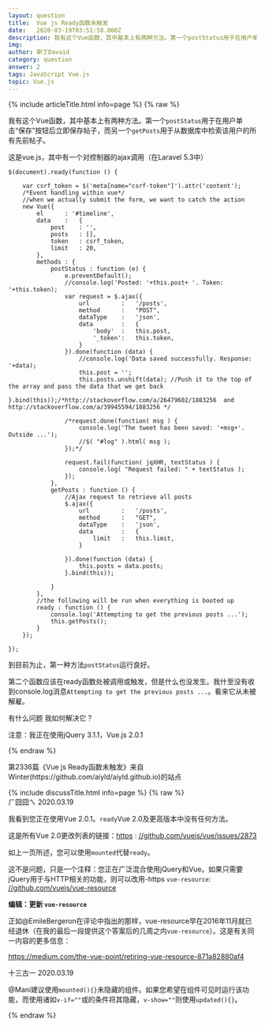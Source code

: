 ```yaml
---
layout: question
title:  Vue js Ready函数未触发
date:   2020-03-19T03:51:58.000Z
description: 我有这个Vue函数，其中基本上有两种方法。第一个postStatus用于在用户单击“保存”按钮后立即保存帖子，而另一个getPosts用于从数据库中检索该...
img: 
author: 斯丁Davaid
category: question
answer: 2
tags: JavaScript Vue.js
topic: Vue.js
---
```

<div class="article-root">
  <div class="article">
    {% include articleTitle.html info=page %}
    {% raw %}
    <div class="article-content"><p><font style="vertical-align: inherit;"><font style="vertical-align: inherit;">我有这个Vue函数，其中基本上有两种方法。</font><font style="vertical-align: inherit;">第一个</font></font><code>postStatus</code><font style="vertical-align: inherit;"><font style="vertical-align: inherit;">用于在用户单击“保存”按钮后立即保存帖子，而另一个</font></font><code>getPosts</code><font style="vertical-align: inherit;"><font style="vertical-align: inherit;">用于从数据库中检索该用户的所有先前帖子。</font></font></p>

<p><font style="vertical-align: inherit;"><font style="vertical-align: inherit;">这是vue.js，其中有一个对控制器的ajax调用（在Laravel 5.3中）</font></font></p>

<pre><code>$(document).ready(function () {<font></font>
<font></font>
    var csrf_token = $('meta[name="csrf-token"]').attr('content');<font></font>
    /*Event handling within vue*/<font></font>
    //when we actually submit the form, we want to catch the action<font></font>
    new Vue({<font></font>
        el      : '#timeline',<font></font>
        data    :   {<font></font>
            post    : '',<font></font>
            posts   : [],<font></font>
            token   : csrf_token,<font></font>
            limit   : 20,<font></font>
        },<font></font>
        methods : {<font></font>
            postStatus : function (e) {<font></font>
                e.preventDefault();<font></font>
                //console.log('Posted: '+this.post+ '. Token: '+this.token);<font></font>
                var request = $.ajax({<font></font>
                    url         :   '/posts',<font></font>
                    method      :   "POST",<font></font>
                    dataType    :   'json',<font></font>
                    data        :   {<font></font>
                        'body'  :   this.post,<font></font>
                        '_token':   this.token,<font></font>
                    }<font></font>
                }).done(function (data) {<font></font>
                    //console.log('Data saved successfully. Response: '+data);<font></font>
                    this.post = '';<font></font>
                    this.posts.unshift(data); //Push it to the top of the array and pass the data that we get back<font></font>
                }.bind(this));/*http://stackoverflow.com/a/26479602/1883256  and  http://stackoverflow.com/a/39945594/1883256 */<font></font>
<font></font>
                /*request.done(function( msg ) {<font></font>
                    console.log('The tweet has been saved: '+msg+'. Outside ...');<font></font>
                    //$( "#log" ).html( msg );<font></font>
                });*/<font></font>
<font></font>
                request.fail(function( jqXHR, textStatus ) {<font></font>
                    console.log( "Request failed: " + textStatus );<font></font>
                });<font></font>
            },<font></font>
            getPosts : function () {<font></font>
                //Ajax request to retrieve all posts<font></font>
                $.ajax({<font></font>
                    url         :   '/posts',<font></font>
                    method      :   "GET",<font></font>
                    dataType    :   'json',<font></font>
                    data        :   {<font></font>
                        limit   :   this.limit,<font></font>
                    }<font></font>
<font></font>
                }).done(function (data) {<font></font>
                    this.posts = data.posts;<font></font>
                }.bind(this));<font></font>
<font></font>
            }<font></font>
        },<font></font>
        //the following will be run when everything is booted up<font></font>
        ready : function () {<font></font>
            console.log('Attempting to get the previous posts ...');<font></font>
            this.getPosts();<font></font>
        }<font></font>
    });<font></font>
<font></font>
});<font></font>
</code></pre>

<p><font style="vertical-align: inherit;"><font style="vertical-align: inherit;">到目前为止，第一种方法</font></font><code>postStatus</code><font style="vertical-align: inherit;"><font style="vertical-align: inherit;">运行良好。</font></font></p>

<p><font style="vertical-align: inherit;"><font style="vertical-align: inherit;">第二个函数应该在ready函数处被调用或触发，但是什么也没发生。</font><font style="vertical-align: inherit;">我什至没有收到console.log消息</font></font><code>Attempting to get the previous posts ...</code><font style="vertical-align: inherit;"><font style="vertical-align: inherit;">。</font><font style="vertical-align: inherit;">看来它从未被解雇。</font></font></p>

<p><font style="vertical-align: inherit;"><font style="vertical-align: inherit;">有什么问题 </font><font style="vertical-align: inherit;">我如何解决它？</font></font></p>

<p><font style="vertical-align: inherit;"><font style="vertical-align: inherit;">注意：我正在使用jQuery 3.1.1，Vue.js 2.0.1</font></font></p></div>
    {% endraw %}
  </div>
  <p class="winter_mark">第2336篇《Vue js Ready函数未触发》来自Winter(https://github.com/aiyld/aiyld.github.io)的站点</p>
  <div class="discuss-wrapper">
    {% include discussTitle.html info=page %}
    {% raw %}
    <div class="discuss-list">
    <div class="discuss-item">
        <div class="discuss-parent">
          <div class="discuss-meta">
            <span class="discuss-user">ㄏ囧囧ㄟ</span>
            <span class="discuss-time">2020.03.19</span>
          </div>
          <div class="discuss-comment"><p><font style="vertical-align: inherit;"><font style="vertical-align: inherit;">我看到您正在使用Vue 2.0.1。</font></font><code>ready</code><font style="vertical-align: inherit;"><font style="vertical-align: inherit;">Vue 2.0及更高版本中</font><font style="vertical-align: inherit;">没有任何</font><font style="vertical-align: inherit;">方法。</font></font></p>

<p><font style="vertical-align: inherit;"><font style="vertical-align: inherit;">这是所有Vue 2.0更改列表的链接：</font><a href="https://github.com/vuejs/vue/issues/2873" rel="noreferrer"><font style="vertical-align: inherit;">https</font></a><font style="vertical-align: inherit;"> : </font></font><a href="https://github.com/vuejs/vue/issues/2873" rel="noreferrer"><font style="vertical-align: inherit;"><font style="vertical-align: inherit;">//github.com/vuejs/vue/issues/2873</font></font></a></p>

<p><font style="vertical-align: inherit;"><font style="vertical-align: inherit;">如上一页所述，您可以使用</font></font><code>mounted</code><font style="vertical-align: inherit;"><font style="vertical-align: inherit;">代替</font></font><code>ready</code><font style="vertical-align: inherit;"><font style="vertical-align: inherit;">。</font></font></p>

<p><font style="vertical-align: inherit;"><font style="vertical-align: inherit;">这不是问题，只是一个注释：您正在广泛混合使用jQuery和Vue。</font><font style="vertical-align: inherit;">如果只需要jQuery用于与HTTP相关的功能，则可以改用-https </font></font><code>vue-resource</code><font style="vertical-align: inherit;"><font style="vertical-align: inherit;">: </font></font><a href="https://github.com/vuejs/vue-resource" rel="noreferrer"><font style="vertical-align: inherit;"><font style="vertical-align: inherit;">//github.com/vuejs/vue-resource</font></font></a></p>

<p><strong><font style="vertical-align: inherit;"><font style="vertical-align: inherit;">编辑：更新 </font></font><code>vue-resource</code></strong></p>

<p><font style="vertical-align: inherit;"><font style="vertical-align: inherit;">正如@EmileBergeron在评论中指出的那样，vue-resource早在2016年11月就已经退休（在我的最后一段提供这个答案后的几周之内</font></font><code>vue-resource</code><font style="vertical-align: inherit;"><font style="vertical-align: inherit;">）。</font><font style="vertical-align: inherit;">这是有关同一内容的更多信息：</font></font></p>

<p><a href="https://medium.com/the-vue-point/retiring-vue-resource-871a82880af4" rel="noreferrer"><font style="vertical-align: inherit;"><font style="vertical-align: inherit;">https://medium.com/the-vue-point/retiring-vue-resource-871a82880af4</font></font></a></p></div>
        </div></div><div class="discuss-item">
        <div class="discuss-parent">
          <div class="discuss-meta">
            <span class="discuss-user">十三古一</span>
            <span class="discuss-time">2020.03.19</span>
          </div>
          <div class="discuss-comment"><p><font style="vertical-align: inherit;"><font style="vertical-align: inherit;">@Mani建议使用</font></font><code>mounted(){}</code><font style="vertical-align: inherit;"><font style="vertical-align: inherit;">未隐藏的组件。</font><font style="vertical-align: inherit;">如果您希望在组件可见时运行该功能，而使用诸如</font></font><code>v-if=""</code><font style="vertical-align: inherit;"><font style="vertical-align: inherit;">或的</font><font style="vertical-align: inherit;">条件将其隐藏</font><font style="vertical-align: inherit;">，</font></font><code>v-show=""</code><font style="vertical-align: inherit;"><font style="vertical-align: inherit;">则使用</font></font><code>updated(){}</code><font style="vertical-align: inherit;"><font style="vertical-align: inherit;">。</font></font></p></div>
        </div></div>
    </div>
    {% endraw %}
  </div>
<div>
